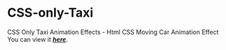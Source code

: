# CSS-only-Taxi
CSS Only Taxi Animation Effects - Html CSS Moving Car Animation Effect
You can view it <b><em>[here](https://sh1k44r.github.io/CSS-only-Taxi/)</b></em>.
